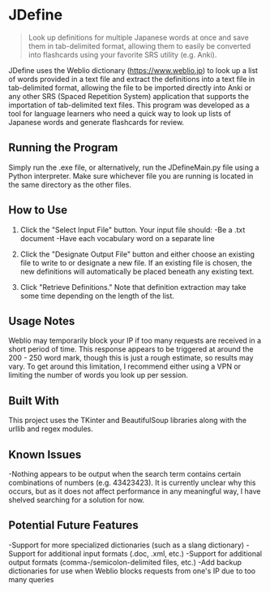 # JDefine
> Look up definitions for multiple Japanese words at once and save them in tab-delimited format, allowing them to easily be converted into flashcards using your favorite SRS utility (e.g. Anki).

JDefine uses the Weblio dictionary (https://www.weblio.jp) to look up a list of words provided in a text file and extract the definitions into a text file in tab-delimited format, allowing the file to be imported directly into Anki or any other SRS (Spaced Repetition System) application that supports the importation of tab-delimited text files. This program was developed as a tool for language learners who need a quick way to look up lists of Japanese words and generate flashcards for review.

## Running the Program
Simply run the .exe file, or alternatively, run the JDefineMain.py file using a Python interpreter. Make sure whichever file you are running is located in the same directory as the other files.

## How to Use

1) Click the "Select Input File" button. Your input file should:
-Be a .txt document
-Have each vocabulary word on a separate line

2) Click the "Designate Output File" button and either choose an existing file to write to or designate a new file. If an existing file is chosen, the new definitions will automatically be placed beneath any existing text.

3) Click "Retrieve Definitions." Note that definition extraction may take some time depending on the length of the list.

## Usage Notes
Weblio may temporarily block your IP if too many requests are received in a short period of time. This response appears to be triggered at around the 200 - 250 word mark, though this is just a rough estimate, so results may vary. To get around this limitation, I recommend either using a VPN or limiting the number of words you look up per session.

## Built With
This project uses the TKinter and BeautifulSoup libraries along with the urllib and regex modules.

## Known Issues
-Nothing appears to be output when the search term contains certain combinations of numbers (e.g. 43423423). It is currently unclear why this occurs, but as it does not affect performance in any meaningful way, I have shelved searching for a solution for now.

## Potential Future Features
-Support for more specialized dictionaries (such as a slang dictionary)
-Support for additional input formats (.doc, .xml, etc.)
-Support for additional output formats (comma-/semicolon-delimited files, etc.)
-Add backup dictionaries for use when Weblio blocks requests from one's IP due to too many queries
